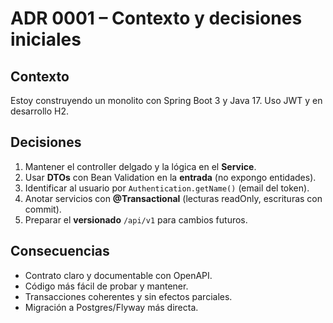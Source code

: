 # ADR 0001 – Contexto y decisiones iniciales

## Contexto
Estoy construyendo un monolito con Spring Boot 3 y Java 17. Uso JWT y en desarrollo H2.

## Decisiones
1) Mantener el controller delgado y la lógica en el **Service**.
2) Usar **DTOs** con Bean Validation en la **entrada** (no expongo entidades).
3) Identificar al usuario por `Authentication.getName()` (email del token).
4) Anotar servicios con **@Transactional** (lecturas readOnly, escrituras con commit).
5) Preparar el **versionado** `/api/v1` para cambios futuros.

## Consecuencias
- Contrato claro y documentable con OpenAPI.
- Código más fácil de probar y mantener.
- Transacciones coherentes y sin efectos parciales.
- Migración a Postgres/Flyway más directa.
